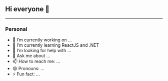 ## Hi everyone 👋

***

### Personal
- 🔭 I’m currently working on ...
- 🌱 I’m currently learning ReactJS and .NET
- 🤔 I’m looking for help with ...
- 💬 Ask me about ...
- 📫 How to reach me: ...
- 😄 Pronouns: ...
- ⚡ Fun fact: ...

